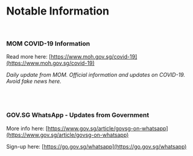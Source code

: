 # Notable Information

<br>

### MOM COVID-19 Information

Read more here: [https://www.moh.gov.sg/covid-19](https://www.moh.gov.sg/covid-19)

*Daily update from MOM. Official information and updates on COVID-19. Avoid fake news here.*


<br><br>
### GOV.SG WhatsApp - Updates from Government

More info here: [https://www.gov.sg/article/govsg-on-whatsapp](https://www.gov.sg/article/govsg-on-whatsapp)

Sign-up here: [https://go.gov.sg/whatsapp](https://go.gov.sg/whatsapp)
